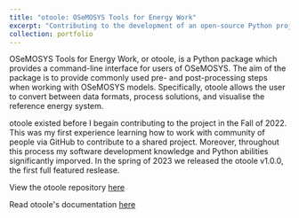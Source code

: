 ```yaml
---
title: "otoole: OSeMOSYS Tools for Energy Work"
excerpt: "Contributing to the development of an open-source Python project for the handling of energy systems modelling data<br/><img src='/images/otoole.png'>"
collection: portfolio
---
```


OSeMOSYS Tools for Energy Work, or otoole, is a Python package which provides 
a command-line interface for users of OSeMOSYS. The aim of the package is to 
provide commonly used pre- and post-processing steps when working with OSeMOSYS 
models. Specifically, otoole allows the user to convert between data formats, 
process solutions, and visualise the reference energy system.

otoole existed before I begain contributing to the project in the Fall of 2022. 
This was my first experience learning how to work with community of people 
via GitHub to contribute to a shared project. Moreover, throughout this process
my software development knowledge and Python abilities significantly imporved. In
the spring of 2023 we released the otoole v1.0.0, the first full featured 
reslease.

View the otoole repository [here](https://github.com/OSeMOSYS/otoole)

Read otoole's documentation [here](https://otoole.readthedocs.io/en/latest/index.html)
